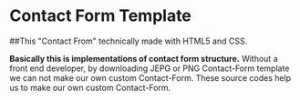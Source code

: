 # Contact Form Template
##This "Contact From" technically made with HTML5 and CSS.

**Basically this is implementations of contact form structure.**
Without a front end developer, by downloading JEPG or PNG Contact-Form template we can not make our own custom Contact-Form. 
These source codes help us to make our own custom Contact-Form.

